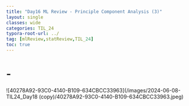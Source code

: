 ```yaml
---
title: "Day16 ML Review - Principle Component Analysis (3)"
layout: single
classes: wide
categories: TIL_24
typora-root-url: ../
tag: [mlReview,statReview,TIL_24]
toc: true 
---
```


# -

![40278A92-93C0-4140-B109-634CBCC33963](/images/2024-06-08-TIL24_Day18 (copy)/40278A92-93C0-4140-B109-634CBCC33963.jpeg)
